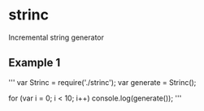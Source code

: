 # strinc
Incremental string generator

Example 1
---------

'''
var Strinc = require('./strinc');
var generate = Strinc();

for (var i = 0; i < 10; i++)
  console.log(generate());
'''
